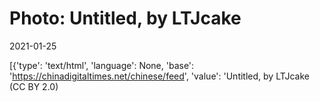 # Photo: Untitled, by LTJcake

2021-01-25

[{'type': 'text/html', 'language': None, 'base': 'https://chinadigitaltimes.net/chinese/feed', 'value': 'Untitled, by LTJcake (CC BY 2.0)

